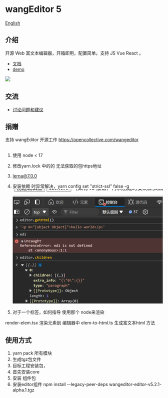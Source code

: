 # wangEditor 5

[English](./README-en.md)

## 介绍

开源 Web 富文本编辑器，开箱即用，配置简单。支持 JS Vue React 。

- [文档](https://www.wangeditor.com/)
- [demo](https://www.wangeditor.com/demo/)

![](./docs/images/editor.png)

## 交流

- [讨论问题和建议](https://github.com/wangeditor-team/wangEditor/issues)

## 捐赠

支持 wangEditor 开源工作 https://opencollective.com/wangeditor

##

1. 使用 node < 17
2. 修改yarn.lock 中的的 无法获取的包https地址
3. lerna@7.0.0
4. 安装依赖 时异常解决，yarn config set "strict-ssl" false -g
![alt text](image.png)

1. 对于一个标签，如何指导 使用那个 node来渲染

render-elem.tsx  渲染元素到 编辑器中
elem-to-html.ts 生成富文本html 方法

## 使用方式
1. yarn pack 所有模块
2. 生成tgz包文件
3. 目标工程安装包，
4. 首先安装core
5. 安装 组件包
6. 安装editor组件 npm install --legacy-peer-deps wangeditor-editor-v5.2.1-alpha.1.tgz 